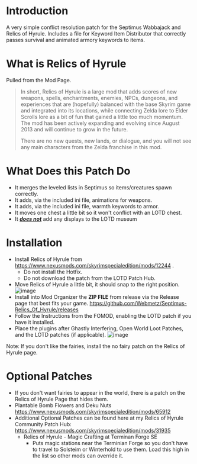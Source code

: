 # Introduction
A very simple conflict resolution patch for the Septimus Wabbajack and Relics of Hyrule.
Includes a file for Keyword Item Distributor that correctly passes survival and animated armory keywords to items.

# What is Relics of Hyrule

Pulled from the Mod Page.

> In short, Relics of Hyrule is a large mod that adds scores of new weapons, spells, enchantments, enemies, NPCs, dungeons, and experiences that are (hopefully) balanced with the base Skyrim game and integrated into its locations, while connecting Zelda lore to Elder Scrolls lore as a bit of fun that gained a little too much momentum. The mod has been actively expanding and evolving since August 2013 and will continue to grow in the future.
> 
> There are no new quests, new lands, or dialogue, and you will not see any main characters from the Zelda franchise in this mod.

# What Does this Patch Do
- It merges the leveled lists in Septimus so items/creatures spawn correctly.
- It adds, via the included ini file, animations for weapons.
- It adds, via the included ini file, warmth keywords to armor.
- It moves one chest a little bit so it won't conflict with an LOTD chest.
- It <u>***does not***</u> add any displays to the LOTD museum

# Installation
- Install Relics of Hyrule from https://www.nexusmods.com/skyrimspecialedition/mods/12244 . 
  - Do not install the Hotfix.
  - Do not download the patch from the LOTD Patch Hub.
- Move Relics of Hyrule a little bit, it should snap to the right position.
![image](https://user-images.githubusercontent.com/2394842/148655366-d08535d1-38ae-4600-8e82-b53cbc594ea2.png)
- Install into Mod Organizer the **ZIP FILE** from release via the Release page that best fits your game.  https://github.com/Webmetz/Septimus-Relics_Of_Hyrule/releases
- Follow the Instructions from the FOMOD, enabling the LOTD patch if you have it installed.
- Place the plugins after Ghastly Interfering, Open World Loot Patches, and the LOTD patches (if applicable).
![image](https://user-images.githubusercontent.com/2394842/161356684-4126c3d2-f907-4ee3-8944-01ee6bfbc39b.png)

Note:  If you don't like the fairies, install the no fairy patch on the Relics of Hyrule page.

# Optional Patches
- If you don't want fairies to appear in the world, there is a patch on the Relics of Hyrule Page that hides them.
- Plantable Bomb Flowers and Deku Nuts https://www.nexusmods.com/skyrimspecialedition/mods/65912
- Additional Optional Patches can be found here at my Relics of Hyrule Community Patch Hub: https://www.nexusmods.com/skyrimspecialedition/mods/31935
  - Relics of Hyrule - Magic Crafting at Terminan Forge SE
    - Puts magic stations near the Terminian Forge so you don't have to travel to Solsteim or Winterhold to use them. Load this high in the list so other mods can override it.

